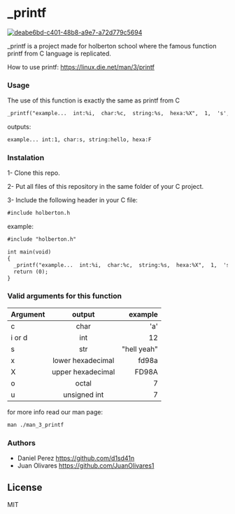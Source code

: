 # _printf

<a href="https://imgbb.com/"><img src="https://i.ibb.co/5Tj4yKN/deabe6bd-c401-48b8-a9e7-a72d779c5694.jpg" alt="deabe6bd-c401-48b8-a9e7-a72d779c5694" border="0"></a>

_printf is a project made for holberton school where the famous function printf from C language is replicated.

How to use printf: https://linux.die.net/man/3/printf

### Usage

The use of this function is exactly the same as printf from C

```txt
_printf("example...  int:%i,  char:%c,  string:%s,  hexa:%X",  1,  's', "hello", 15);

```
outputs:
```txt
example... int:1, char:s, string:hello, hexa:F

```
### Instalation

1- Clone this repo.

2- Put all files of this repository in the same folder of your C project. 

3- Include the following header in your C file:
```txt
#include holberton.h
```
example:
```txt
#include "holberton.h"

int main(void)
{
  _printf("example...  int:%i,  char:%c,  string:%s,  hexa:%X",  1,  's', "hello", 15);
  return (0);
}
```

### Valid arguments for this function
| Argument        | output           | example  |
| ------------- |:-------------:| -----:|
| c             | char           | 'a' |
| i or d       | int           |   12 |
| s             | str      |    "hell yeah" |
| x             | lower hexadecimal       |    fd98a |
| X             | upper hexadecimal       |    FD98A |
| o             | octal       |    7 |
| u             | unsigned int       |    7 |

for more info read our man page:
```txt
man ./man_3_printf
```
### Authors
- Daniel Perez https://github.com/d1sd41n
- Juan Olivares https://github.com/JuanOlivares1

License
----

MIT
